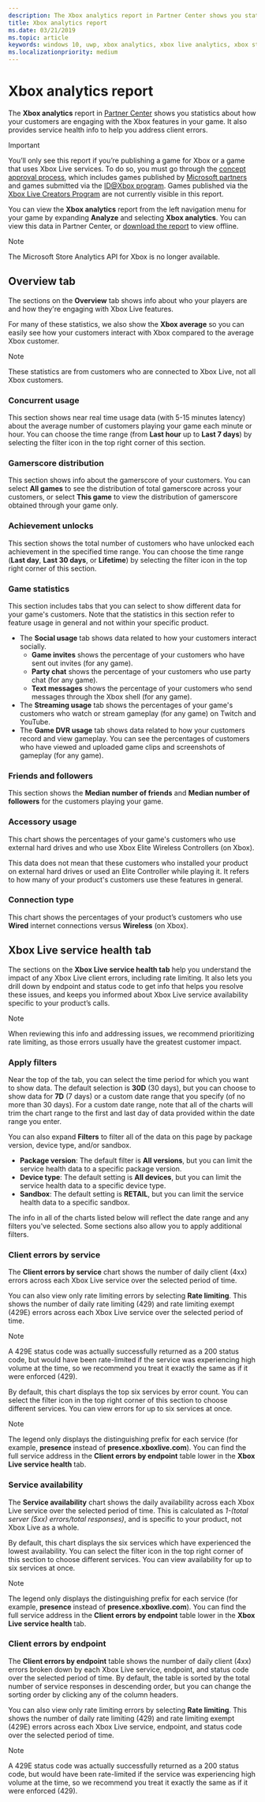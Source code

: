 ```yaml
---
description: The Xbox analytics report in Partner Center shows you statistics about how your customers are engaging with the Xbox features in your product.
title: Xbox analytics report
ms.date: 03/21/2019
ms.topic: article
keywords: windows 10, uwp, xbox analytics, xbox live analytics, xbox statistics
ms.localizationpriority: medium
---
```

# Xbox analytics report

The **Xbox analytics** report in [Partner Center](https://partner.microsoft.com/dashboard) shows you statistics about how your customers are engaging with the Xbox features in your game. It also provides service health info to help you address client errors.

> [!IMPORTANT]
> You’ll only see this report if you’re publishing a game for Xbox or a game that uses Xbox Live services. To do so, you must go through the [concept approval process](../gaming/concept-approval.md), which includes games published by [Microsoft partners](/gaming/xbox-live/developer-program-overview#microsoft-partners) and games submitted via the [ID@Xbox program](/gaming/xbox-live/developer-program-overview#id). Games published via the [Xbox Live Creators Program](/gaming/xbox-live/get-started-with-creators/get-started-with-xbox-live-creators) are not currently visible in this report.

You can view the **Xbox analytics** report from the left navigation menu for your game by expanding **Analyze** and selecting **Xbox analytics**.  You can view this data in Partner Center, or [download the report](download-analytic-reports.md) to view offline.


> [!NOTE]
> The Microsoft Store Analytics API for Xbox is no longer available.

## Overview tab

The sections on the **Overview** tab shows info about who your players are and how they're engaging with Xbox Live features.

For many of these statistics, we also show the **Xbox average** so you can easily see how your customers interact with Xbox compared to the average Xbox customer.

> [!NOTE]
> These statistics are from customers who are connected to Xbox Live, not all Xbox customers.


### Concurrent usage

This section shows near real time usage data (with 5-15 minutes latency) about the average number of customers playing your game each minute or hour. You can choose the time range (from **Last hour** up to **Last 7 days**) by selecting the filter icon in the top right corner of this section.


### Gamerscore distribution

This section shows info about the gamerscore of your customers. You can select **All games** to see the distribution of total gamerscore across your customers, or select **This game** to view the distribution of gamerscore obtained through your game only.


### Achievement unlocks

This section shows the total number of customers who have unlocked each achievement in the specified time range. You can choose the time range (**Last day**, **Last 30 days**, or **Lifetime**) by selecting the filter icon in the top right corner of this section.


### Game statistics

This section includes tabs that you can select to show different data for your game's customers. Note that the statistics in this section refer to feature usage in general and not within your specific product.

- The **Social usage** tab shows data related to how your customers interact socially.
   - **Game invites** shows the percentage of your customers who have sent out invites (for any game).
   - **Party chat** shows the percentage of your customers who use party chat (for any game).
   - **Text messages** shows the percentage of your customers who send messages through the Xbox shell (for any game).
- The **Streaming usage** tab shows the percentages of your game's customers who watch or stream gameplay (for any game) on Twitch and YouTube.
- The **Game DVR usage** tab shows data related to how your customers record and view gameplay. You can see the percentages of customers who have viewed and uploaded game clips and screenshots of gameplay (for any game).


### Friends and followers

This section shows the **Median number of friends** and **Median number of followers** for the customers playing your game.


### Accessory usage

This chart shows the percentages of your game's customers who use external hard drives and who use Xbox Elite Wireless Controllers (on Xbox).

This data does not mean that these customers who installed your product on external hard drives or used an Elite Controller while playing it. It refers to how many of your product's customers use these features in general.


### Connection type

This chart shows the percentages of your product’s customers who use **Wired** internet connections versus **Wireless** (on Xbox).


## Xbox Live service health tab

The sections on the **Xbox Live service health tab** help you understand the impact of any Xbox Live client errors, including rate limiting. It also lets you drill down by endpoint and status code to get info that helps you resolve these issues, and keeps you informed about Xbox Live service availability specific to your product’s calls.

> [!NOTE]
> When reviewing this info and addressing issues, we recommend prioritizing rate limiting, as those errors usually have the greatest customer impact.


### Apply filters

Near the top of the tab, you can select the time period for which you want to show data. The default selection is **30D** (30 days), but you can choose to show data for **7D** (7 days) or a custom date range that you specify (of no more than 30 days). For a custom date range, note that all of the charts will trim the chart range to the first and last day of data provided within the date range you enter.

You can also expand **Filters** to filter all of the data on this page by package version, device type, and/or sandbox.
- **Package version**: The default filter is **All versions**, but you can limit the service health data to a specific package version.
- **Device type**: The default setting is **All devices**, but you can limit the service health data to a specific device type.
- **Sandbox**: The default setting is **RETAIL**, but you can limit the service health data to a specific sandbox.

The info in all of the charts listed below will reflect the date range and any filters you've selected. Some sections also allow you to apply additional filters.


### Client errors by service

The **Client errors by service** chart shows the number of daily client (4xx) errors across each Xbox Live service over the selected period of time.

You can also view only rate limiting errors by selecting **Rate limiting**. This shows the number of daily rate limiting (429) and rate limiting exempt (429E) errors across each Xbox Live service over the selected period of time.

> [!NOTE]
> A 429E status code was actually successfully returned as a 200 status code, but would have been rate-limited if the service was experiencing high volume at the time, so we recommend you treat it exactly the same as if it were enforced (429).

By default, this chart displays the top six services by error count. You can select the filter icon in the top right corner of this section to choose different services. You can view errors for up to six services at once.

> [!NOTE]
> The legend only displays the distinguishing prefix for each service (for example, **presence** instead of **presence.xboxlive.com**). You can find the full service address in the **Client errors by endpoint** table lower in the **Xbox Live service health** tab.


### Service availability

The **Service availability** chart shows the daily availability across each Xbox Live service over the selected period of time. This is calculated as *1-(total server (5xx) errors/total responses)*, and is specific to your product, not Xbox Live as a whole.

By default, this chart displays the six services which have experienced the lowest availability. You can select the filter icon in the top right corner of this section to choose different services. You can view availability for up to six services at once.

> [!NOTE]
> The legend only displays the distinguishing prefix for each service (for example, **presence** instead of **presence.xboxlive.com**). You can find the full service address in the **Client errors by endpoint** table lower in the **Xbox Live service health** tab.


### Client errors by endpoint

The **Client errors by endpoint** table shows the number of daily client (4xx) errors broken down by each Xbox Live service, endpoint, and status code over the selected period of time. By default, the table is sorted by the total number of service responses in descending order, but you can change the sorting order by clicking any of the column headers.

You can also view only rate limiting errors by selecting **Rate limiting**. This shows the number of daily rate limiting (429) and rate limiting exempt (429E) errors across each Xbox Live service, endpoint, and status code over the selected period of time.

> [!NOTE]
> A 429E status code was actually successfully returned as a 200 status code, but would have been rate-limited if the service was experiencing high volume at the time, so we recommend you treat it exactly the same as if it were enforced (429).










 

 
